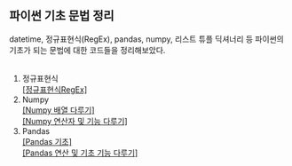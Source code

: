 ## 파이썬 기초 문법 정리

datetime, 정규표현식(RegEx), pandas, numpy, 리스트 튜플 딕셔너리 등 파이썬의 기초가 되는 문법에 대한 코드들을 정리해보았다.
<br>
<br>

1) 정규표현식 <br>
[[정규표현식RegEx]](./정규표현식RegEx.pdf)  <br>
2) Numpy <br>
[[Numpy 배열 다루기]](./Numpy.pdf) <br>
[[Numpy 연산자 및 기능 다루기]](./Numpy2.pdf) <br>
3) Pandas <br>
[[Pandas 기초]](./Pandas1.pdf) <br>
[[Pandas 연산 및 기초 기능 다루기]](./Pandas2.pdf)


